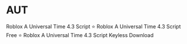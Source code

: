 # AUT
Roblox A Universal Time 4.3 Script ⭐️ Roblox A Universal Time 4.3 Script Free ⭐️ Roblox A Universal Time 4.3 Script Keyless Download
